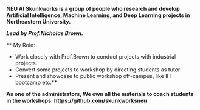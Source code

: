 **NEU AI Skunkworks is a group of people who research and develop Artificial Intelligence, Machine Learning, and Deep Learning projects in Northeastern University.**  

***Lead by Prof.Nicholas Brown.***  

** My Role: 
- Work closely with Prof.Brown to conduct projects with industrial projects.
- Convert some projects to workshop by directing students as tutor 
- Present and showcase to public workshop off-campus, like IIT bootcamp etc.**

**As one of the administrators, We own all the materials to coach students in the workshops: https://github.com/skunkworksneu**  

